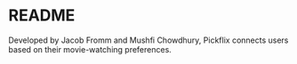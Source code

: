# README

Developed by Jacob Fromm and Mushfi Chowdhury, Pickflix connects users based on their movie-watching preferences.
